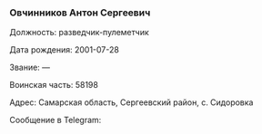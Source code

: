 ### Овчинников Антон Сергеевич

Должность: разведчик-пулеметчик

Дата рождения: 2001-07-28

Звание: —

Воинская часть: 58198

Адрес: Самарская область, Сергеевский район, с. Сидоровка

Сообщение в Telegram: []()
